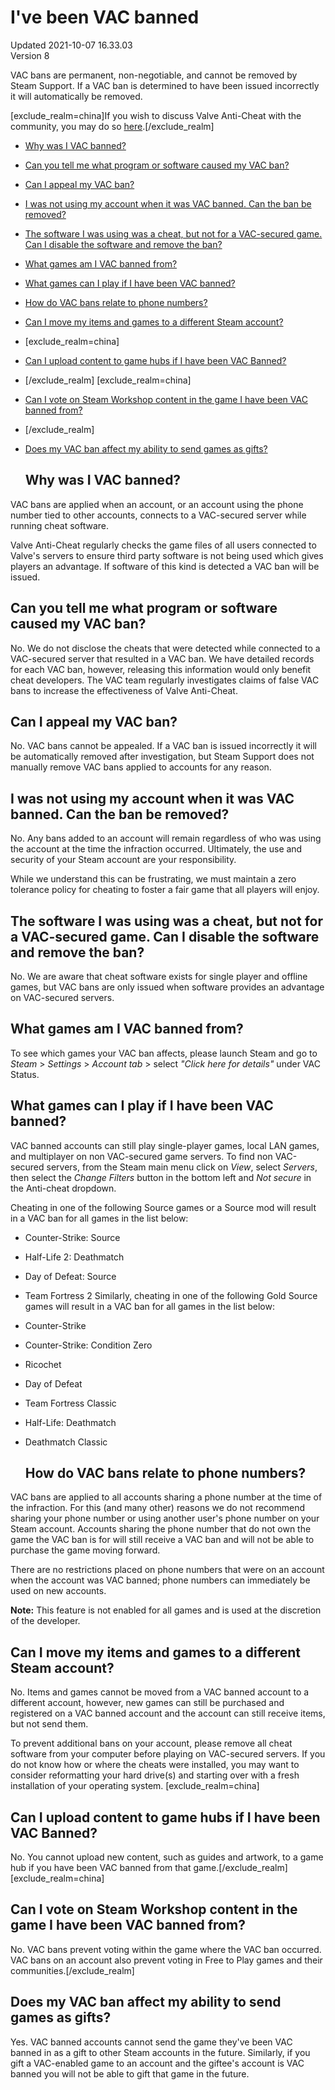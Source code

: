 # I've been VAC banned
Updated 2021-10-07 16.33.03  
Version 8  

VAC bans are permanent, non-negotiable, and cannot be removed by Steam Support. If a VAC ban is determined to have been issued incorrectly it will automatically be removed.   
  
[exclude_realm=china]If you wish to discuss Valve Anti-Cheat with the community, you may do so [here](https://steamcommunity.com/discussions/forum/9/).[/exclude_realm]
* [Why was I VAC banned?](#whyban)
* [Can you tell me what program or software caused my VAC ban?](#reason)
* [Can I appeal my VAC ban?](#appeal)
* [I was not using my account when it was VAC banned. Can the ban be removed?](#compromised)
* [The software I was using was a cheat, but not for a VAC-secured game. Can I disable the software and remove the ban?](#othergame)
* [What games am I VAC banned from?](#application)
* [What games can I play if I have been VAC banned?](#eligible)
* [How do VAC bans relate to phone numbers?](#phone)
* [Can I move my items and games to a different Steam account?](#items)
*  [exclude_realm=china]
* [Can I upload content to game hubs if I have been VAC Banned?](#contenthubs)
* [/exclude_realm]  	[exclude_realm=china]
* [Can I vote on Steam Workshop content in the game I have been VAC banned from?](#voting)
* [/exclude_realm]
* [Does my VAC ban affect my ability to send games as gifts?](#gifts)
  
  ## Why was I VAC banned?
VAC bans are applied when an account, or an account using the phone number tied to other accounts, connects to a VAC-secured server while running cheat software.  
  
Valve Anti-Cheat regularly checks the game files of all users connected to Valve's servers to ensure third party software is not being used which gives players an advantage. If software of this kind is detected a VAC ban will be issued.  
  ## Can you tell me what program or software caused my VAC ban?
No. We do not disclose the cheats that were detected while connected to a VAC-secured server that resulted in a VAC ban. We have detailed records for each VAC ban, however, releasing this information would only benefit cheat developers. The VAC team regularly investigates claims of false VAC bans to increase the effectiveness of Valve Anti-Cheat.    
  ## Can I appeal my VAC ban?
No. VAC bans cannot be appealed. If a VAC ban is issued incorrectly it will be automatically removed after investigation, but Steam Support does not manually remove VAC bans applied to accounts for any reason.    
  ## I was not using my account when it was VAC banned. Can the ban be removed?
No. Any bans added to an account will remain regardless of who was using the account at the time the infraction occurred. Ultimately, the use and security of your Steam account are your responsibility.   
  
While we understand this can be frustrating, we must maintain a zero tolerance policy for cheating to foster a fair game that all players will enjoy.  
    
  ## The software I was using was a cheat, but not for a VAC-secured game. Can I disable the software and remove the ban?
No. We are aware that cheat software exists for single player and offline games, but VAC bans are only issued when software provides an advantage on VAC-secured servers.  
    
  ## What games am I VAC banned from?
To see which games your VAC ban affects, please launch Steam and go to *Steam* > *Settings* > *Account tab* > select *"Click here for details"* under VAC Status.    
  ## What games can I play if I have been VAC banned?
VAC banned accounts can still play single-player games, local LAN games, and multiplayer on non VAC-secured game servers. To find non VAC-secured servers, from the Steam main menu click on *View*, select *Servers*, then select the *Change Filters* button in the bottom left and *Not secure* in the Anti-cheat dropdown.  
  
Cheating in one of the following Source games or a Source mod will result in a VAC ban for all games in the list below:
* Counter-Strike: Source
* Half-Life 2: Deathmatch
* Day of Defeat: Source
* Team Fortress 2
Similarly, cheating in one of the following Gold Source games will result in a VAC ban for all games in the list below:  
* Counter-Strike
* Counter-Strike: Condition Zero
* Ricochet
* Day of Defeat
* Team Fortress Classic
* Half-Life: Deathmatch
* Deathmatch Classic
      
  ## How do VAC bans relate to phone numbers?
VAC bans are applied to all accounts sharing a phone number at the time of the infraction. For this (and many other) reasons we do not recommend sharing your phone number or using another user's phone number on your Steam account. Accounts sharing the phone number that do not own the game the VAC ban is for will still receive a VAC ban and will not be able to purchase the game moving forward.  
  
There are no restrictions placed on phone numbers that were on an account when the account was VAC banned; phone numbers can immediately be used on new accounts.  
  
**Note:** This feature is not enabled for all games and is used at the discretion of the developer.    
  ## Can I move my items and games to a different Steam account?
No. Items and games cannot be moved from a VAC banned account to a different account, however, new games can still be purchased and registered on a VAC banned account and the account can still receive items, but not send them.  
  
To prevent additional bans on your account, please remove all cheat software from your computer before playing on VAC-secured servers. If you do not know how or where the cheats were installed, you may want to consider reformatting your hard drive(s) and starting over with a fresh installation of your operating system. [exclude_realm=china]  
  ## Can I upload content to game hubs if I have been VAC Banned?
No. You cannot upload new content, such as guides and artwork, to a game hub if you have been VAC banned from that game.[/exclude_realm]    [exclude_realm=china]  
  ## Can I vote on Steam Workshop content in the game I have been VAC banned from?
No. VAC bans prevent voting within the game where the VAC ban occurred. VAC bans on an account also prevent voting in Free to Play games and their communities.[/exclude_realm]   
  ## Does my VAC ban affect my ability to send games as gifts?
Yes. VAC banned accounts cannot send the game they've been VAC banned in as a gift to other Steam accounts in the future. Similarly, if you gift a VAC-enabled game to an account and the giftee's account is VAC banned you will not be able to gift that game in the future.